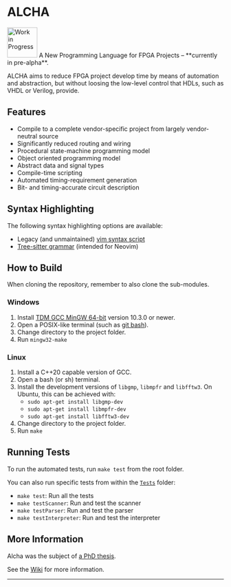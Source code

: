 # ALCHA

<img src="https://openclipart.org/download/3850/dchandlr-dchandlr-work.svg" height="70" alt="Work in Progress"/>
A New Programming Language for FPGA Projects &ndash; **currently in pre-alpha**.

ALCHA aims to reduce FPGA project develop time by means of automation and
abstraction, but without loosing the low-level control that HDLs,
such as VHDL or Verilog, provide.

## Features

- Compile to a complete vendor-specific project from largely vendor-neutral source
- Significantly reduced routing and wiring
- Procedural state-machine programming model
- Object oriented programming model
- Abstract data and signal types
- Compile-time scripting
- Automated timing-requirement generation
- Bit- and timing-accurate circuit description

## Syntax Highlighting

The following syntax highlighting options are available:

- Legacy (and unmaintained) [vim syntax script][vim_syntax]
- [Tree-sitter grammar][tree-sitter] (intended for Neovim)

## How to Build

When cloning the repository, remember to also clone the sub-modules.

### Windows

1. Install [TDM GCC MinGW 64-bit][MinGW] version 10.3.0 or newer.
1. Open a POSIX-like terminal (such as [git bash][gitBash]).
1. Change directory to the project folder.
1. Run `mingw32-make`

### Linux

1. Install a C++20 capable version of GCC.
1. Open a bash (or sh) terminal.
1. Install the development versions of `libgmp`, `libmpfr` and `libfftw3`.
   On Ubuntu, this can be achieved with:
    - `sudo apt-get install libgmp-dev`
    - `sudo apt-get install libmpfr-dev`
    - `sudo apt-get install libfftw3-dev`
1. Change directory to the project folder.
1. Run `make`

## Running Tests

To run the automated tests, run `make test` from the root folder.

You can also run specific tests from within the [`Tests`](Tests) folder:

- `make test`: Run all the tests
- `make testScanner`: Run and test the scanner
- `make testParser`: Run and test the parser
- `make testInterpreter`: Run and test the interpreter

## More Information

Alcha was the subject of [a PhD thesis][PhD].

See the [Wiki](Wiki) for more information.

--------------------------------------------------------------------------------

[MinGW]:       https://jmeubank.github.io/tdm-gcc
[gitBash]:     https://git-scm.com
[PhD]:         http://hdl.handle.net/11427/37117
[vim_syntax]:  https://github.com/jpt13653903/ALCHA/blob/6c6c2cd/Syntax%20Highlighting/Vim/alcha.vim
[tree-sitter]: https://github.com/jpt13653903/tree-sitter-alcha

